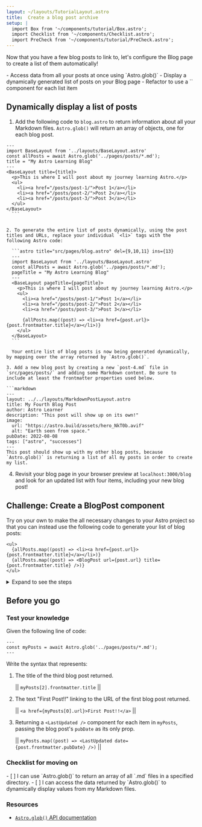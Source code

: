 ```yaml
---
layout: ~/layouts/TutorialLayout.astro
title:  Create a blog post archive
setup: |
  import Box from '~/components/tutorial/Box.astro';
  import Checklist from '~/components/Checklist.astro';
  import PreCheck from '~/components/tutorial/PreCheck.astro';
---
```


Now that you have a few blog posts to link to, let's configure the Blog page to create a list of them automatically!

<PreCheck>
  - Access data from all your posts at once using `Astro.glob()`
  - Display a dynamically generated list of posts on your Blog page
  - Refactor to use a `<BlogPost />` component for each list item
</PreCheck>

## Dynamically display a list of posts

1. Add the following code to `blog.astro` to return information about all your Markdown files. `Astro.glob()` will return an array of objects, one for each blog post.

  ```astro title="src/pages/blog.astro" ins={3}
  ---
  import BaseLayout from '../layouts/BaseLayout.astro'
  const allPosts = await Astro.glob('../pages/posts/*.md');
  title = "My Astro Learning Blog"
  ---
  <BaseLayout title={title}>
    <p>This is where I will post about my journey learning Astro.</p>
    <ul>
      <li><a href="/posts/post-1/">Post 1</a></li>
      <li><a href="/posts/post-2/">Post 2</a></li>
      <li><a href="/posts/post-3/">Post 3</a></li>
    </ul>
  </BaseLayout>
    ```


2. To generate the entire list of posts dynamically, using the post titles and URLs, replace your individual `<li>` tags with the following Astro code:

    ```astro title="src/pages/blog.astro" del={9,10,11} ins={13}
    ---
    import BaseLayout from '../layouts/BaseLayout.astro'
    const allPosts = await Astro.glob('../pages/posts/*.md');
    pageTitle = "My Astro Learning Blog"
    ---
    <BaseLayout pageTitle={pageTitle}>
      <p>This is where I will post about my journey learning Astro.</p>
      <ul>
        <li><a href="/posts/post-1/">Post 1</a></li>
        <li><a href="/posts/post-2/">Post 2</a></li>
        <li><a href="/posts/post-3/">Post 3</a></li>

        {allPosts.map((post) => <li><a href={post.url}>{post.frontmatter.title}</a></li>)}
      </ul>
    </BaseLayout>
    ```

    Your entire list of blog posts is now being generated dynamically, by mapping over the array returned by `Astro.glob()`.

3. Add a new blog post by creating a new `post-4.md` file in `src/pages/posts/` and adding some Markdown content. Be sure to include at least the frontmatter properties used below.

  ```markdown
  ---
  layout: ../../layouts/MarkdownPostLayout.astro
  title: My Fourth Blog Post
  author: Astro Learner
  description: "This post will show up on its own!"
  image: 
    url: "https://astro.build/assets/hero_NkT0b.avif"
    alt: "Earth seen from space."
  pubDate: 2022-08-08
  tags: ["astro", "successes"]
  ---
  This post should show up with my other blog posts, because `Astro.glob()` is returning a list of all my posts in order to create my list.
  ```

4. Revisit your blog page in your browser preview at `localhost:3000/blog` and look for an updated list with four items, including your new blog post!

<Box icon="puzzle-piece">

## Challenge: Create a BlogPost component

Try on your own to make the all necessary changes to your Astro project so that you can instead use the following code to generate your list of blog posts:

```astro title="src/pages/blog.astro" del={2} ins={3}
<ul>
  {allPosts.map((post) => <li><a href={post.url}>{post.frontmatter.title}</a></li>)}
  {allPosts.map((post) => <BlogPost url={post.url} title={post.frontmatter.title} />)}
</ul>
```

<details>
<summary>Expand to see the steps</summary>

1. Create a new component in `src/components/`.

    <details>
    <summary>Show the filename</summary>
    ```
    BlogPost.astro
    ```
    </details>

2. Write the line of code in your component so that it will be able to receive a `title` and `url` as `Astro.props`.

    <details>
    <summary>Show the code</summary>
    ```astro
    ---
    // src/components/BlogPost.astro
    const { title, url } = Astro.props
    ---
    ```
    </details>

3. Add the templating used to create each item in your blog post list.

    <details>
    <summary>Show the code</summary>
    ```astro
    <!-- src/components/BlogPost.astro -->
    <li><a href={url}>{title}</a></li>
    ```
    </details>

4. Import the new component into your Blog page.

    <details>
    <summary>Show the code</summary>
    ```astro title="src/pages/blog.astro" ins={3}
    ---
    import BaseLayout from '../layouts/BaseLayout.astro'
    import BlogPost from '../components/BlogPost.astro'
    const allPosts = await Astro.glob('../pages/posts/*.md');
    pageTitle = "My Astro Learning Blog"
    ---
    ```
    </details>

5. Check Yourself: see the finished component code.

    <details>
    <summary>Show the code</summary>
    ```astro title="src/components/BlogPost.astro"
    ---
    const { title, url } = Astro.props
    ---
    <li><a href={url}>{title}</a></li>
    ```
    ```astro title="src/pages/blog.astro" ins={3,10}
    ---
    import BaseLayout from '../layouts/BaseLayout.astro'
    import BlogPost from '../components/BlogPost.astro'
    const allPosts = await Astro.glob('../pages/posts/*.md');
    pageTitle = "My Astro Learning Blog"
    ---
    <BaseLayout pageTitle={pageTitle}>
      <p>This is where I will post about my journey learning Astro.</p>
      <ul>
        {allPosts.map((post) => <BlogPost url={post.url} title={post.frontmatter.title} />)}
      </ul>
    </BaseLayout>
    ```
    </details>
</details>
</Box>

## Before you go

<Box icon="question-mark">

### Test your knowledge

Given the following line of code: 

```astro
---
const myPosts = await Astro.glob('../pages/posts/*.md');
---
```

Write the syntax that represents:

1. The title of the third blog post returned.  

    || `myPosts[2].frontmatter.title` ||

2. The text "First Post!!" linking to the URL of the first blog post returned. 

    || `<a href={myPosts[0].url}>First Post!!</a>` ||

3. Returning a `<LastUpdated />` component for each item in `myPosts`, passing the blog post's `pubDate` as its only prop.

    || `myPosts.map((post) => <LastUpdated date={post.frontmatter.pubDate} />)` ||

</Box>

### Checklist for moving on

<Box icon="check-list">

<Checklist key="glob">
- [ ] I can use `Astro.glob()` to return an array of all `.md` files in a specified directory.
- [ ] I can access the data returned by `Astro.glob()` to dynamically display values from my Markdown files.
</Checklist>
</Box>

### Resources

- [`Astro.glob()` API documentation](/en/reference/api-reference/#astroglob)
